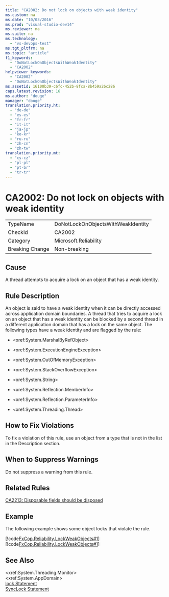 ```yaml
---
title: "CA2002: Do not lock on objects with weak identity"
ms.custom: na
ms.date: "10/03/2016"
ms.prod: "visual-studio-dev14"
ms.reviewer: na
ms.suite: na
ms.technology: 
  - "vs-devops-test"
ms.tgt_pltfrm: na
ms.topic: "article"
f1_keywords: 
  - "DoNotLockOnObjectsWithWeakIdentity"
  - "CA2002"
helpviewer_keywords: 
  - "CA2002"
  - "DoNotLockOnObjectsWithWeakIdentity"
ms.assetid: 16100b39-c6fc-452b-8fca-8b459a26c286
caps.latest.revision: 16
ms.author: "douge"
manager: "douge"
translation.priority.ht: 
  - "de-de"
  - "es-es"
  - "fr-fr"
  - "it-it"
  - "ja-jp"
  - "ko-kr"
  - "ru-ru"
  - "zh-cn"
  - "zh-tw"
translation.priority.mt: 
  - "cs-cz"
  - "pl-pl"
  - "pt-br"
  - "tr-tr"
---
```

# CA2002: Do not lock on objects with weak identity
|||  
|-|-|  
|TypeName|DoNotLockOnObjectsWithWeakIdentity|  
|CheckId|CA2002|  
|Category|Microsoft.Reliability|  
|Breaking Change|Non-breaking|  
  
## Cause  
 A thread attempts to acquire a lock on an object that has a weak identity.  
  
## Rule Description  
 An object is said to have a weak identity when it can be directly accessed across application domain boundaries. A thread that tries to acquire a lock on an object that has a weak identity can be blocked by a second thread in a different application domain that has a lock on the same object. The following types have a weak identity and are flagged by the rule:  
  
-   \<xref:System.MarshalByRefObject>  
  
-   \<xref:System.ExecutionEngineException>  
  
-   \<xref:System.OutOfMemoryException>  
  
-   \<xref:System.StackOverflowException>  
  
-   \<xref:System.String>  
  
-   \<xref:System.Reflection.MemberInfo>  
  
-   \<xref:System.Reflection.ParameterInfo>  
  
-   \<xref:System.Threading.Thread>  
  
## How to Fix Violations  
 To fix a violation of this rule, use an object from a type that is not in the list in the Description section.  
  
## When to Suppress Warnings  
 Do not suppress a warning from this rule.  
  
## Related Rules  
 [CA2213: Disposable fields should be disposed](../VS_IDE/ca2213--disposable-fields-should-be-disposed.md)  
  
## Example  
 The following example shows some object locks that violate the rule.  
  
 [!code[FxCop.Reliability.LockWeakObjects#1](../VS_IDE/codesnippet/VisualBasic/ca2002--do-not-lock-on-objects-with-weak-identity_1.vb)]
[!code[FxCop.Reliability.LockWeakObjects#1](../VS_IDE/codesnippet/CSharp/ca2002--do-not-lock-on-objects-with-weak-identity_1.cs)]  
  
## See Also  
 \<xref:System.Threading.Monitor>   
 \<xref:System.AppDomain>   
 [lock Statement](../Topic/lock%20Statement%20\(C%23%20Reference\).md)   
 [SyncLock Statement](../Topic/SyncLock%20Statement.md)